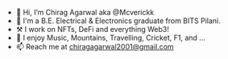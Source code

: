- 👋 Hi, I’m Chirag Agarwal aka @Mcverickk
- 🏫 I'm a B.E. Electrical & Electronics graduate from BITS Pilani.
- ⚒️ I work on NFTs, DeFi and everything Web3!
- 🥳 I enjoy Music, Mountains, Travelling, Cricket, F1, and ...
- 📫 Reach me at chiragagarwal2001@gmail.com

<!---
Mcverickk/Mcverickk is a ✨ special ✨ repository because its `README.md` (this file) appears on your GitHub profile.
You can click the Preview link to take a look at your changes.
--->

